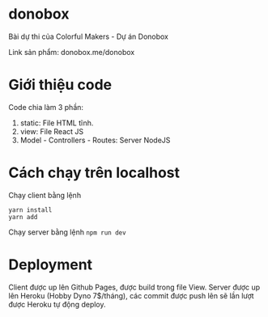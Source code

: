 # donobox
Bài dự thi của Colorful Makers - Dự án Donobox

Link sản phẩm: donobox.me/donobox

# Giới thiệu code
Code chia làm 3 phần: 
1. static: File HTML tĩnh.
2. view: File React JS
3. Model - Controllers - Routes: Server NodeJS

# Cách chạy trên localhost
Chạy client bằng lệnh 
```cd view
yarn install
yarn add 
```

Chạy server bằng lệnh
``` npm run dev ```

# Deployment
Client được up lên Github Pages, được build trong file View.
Server được up lên Heroku (Hobby Dyno 7$/tháng), các commit được push lên sẽ lần lượt được Heroku tự động deploy.

